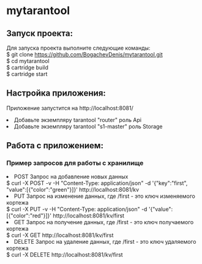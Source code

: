 # mytarantool

## Запуск проекта:
Для запуска проекта выполните следующие команды:
<br>
$ git clone https://github.com/BogachevDenis/mytarantool.git
<br>
$ cd mytarantool
<br>
$ cartridge build
<br>
$ cartridge start
<br>
## Настройка приложения:
Приложение запустится на http://localhost:8081/
<br>
<li> Добавьте экземпляру tarantool "router" роль Api
<br>
<li> Добавьте экземпляру tarantool "s1-master" роль Storage
  
## Работа с приложением:

### Пример запросов для работы с хранилище
<li>POST Запрос на добавление новых данных
  <br>
  $ curl -X POST -v -H "Content-Type: application/json" -d '{"key":"first", "value":[{"color":"green"}]}' http://localhost:8081/kv
  <br>
 <li>PUT Запрос на изменение данных, где /first - это ключ изменяемого кортежа
  <br>
  $  curl -X PUT -v -H "Content-Type: application/json" -d '{"value":[{"color":"red"}]}' http://localhost:8081/kv/first
  <br>
 <li>GET Запрос на получение данных, где /first - это ключ получаемого кортежа
  <br>
  $  curl -X GET  http://localhost:8081/kv/first
  <br>
 <li>DELETE Запрос на удаление данных, где /first - это ключ удаляемого кортежа
  <br>
  $  curl -X DELETE  http://localhost:8081/kv/first
  <br>

